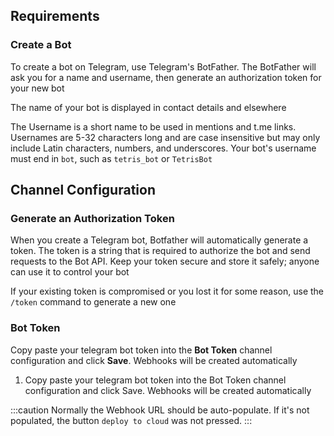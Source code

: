 ## Requirements

### Create a Bot

To create a bot on Telegram, use Telegram's BotFather. The BotFather will ask you for a name and username, then generate an authorization token for your new bot

The name of your bot is displayed in contact details and elsewhere

The Username is a short name to be used in mentions and t.me links. Usernames are 5-32 characters long and are case insensitive but may only include Latin characters, numbers, and underscores. Your bot's username must end in `bot`, such as `tetris_bot` or `TetrisBot`

## Channel Configuration

### Generate an Authorization Token

When you create a Telegram bot, Botfather will automatically generate a token. The token is a string that is required to authorize the bot and send requests to the Bot API. Keep your token secure and store it safely; anyone can use it to control your bot

If your existing token is compromised or you lost it for some reason, use the `/token` command to generate a new one

### Bot Token

Copy paste your telegram bot token into the **Bot Token** channel configuration and click **Save**. Webhooks will be created automatically

1. Copy paste your telegram bot token into the Bot Token channel configuration and click Save. Webhooks will be created automatically

:::caution
Normally the Webhook URL should be auto-populate. If it's not populated, the button `deploy to cloud` was not pressed.
:::
